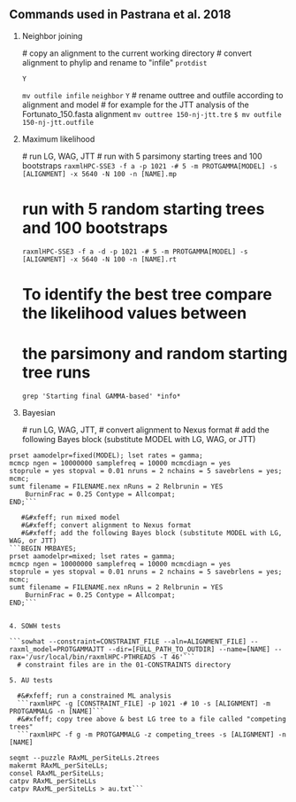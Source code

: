 ## Commands used in Pastrana et al. 2018

1. Neighbor joining

   #&#xfeff; copy an alignment to the current working directory 
   #&#xfeff; convert alignment to phylip and rename to "infile"
   ```protdist```
   ```P <enter> to change model (used JTT, PMB, PAM, and kimura)
   Y
   ```
   ```mv outfile infile```
   ```neighbor```
   ```Y```
   #&#xfeff; rename outtree and outfile according to alignment and model
   #&#xfeff; for example for the JTT analysis of the Fortunato_150.fasta alignment
   ```mv outtree 150-nj-jtt.tre```
   ```$ mv outfile 150-nj-jtt.outfile```

2. Maximum likelihood 

   #&#xfeff; run LG, WAG, JTT 
   #&#xfeff; run with 5 parsimony starting trees and 100 bootstraps
   ```raxmlHPC-SSE3 -f a -p 1021 -# 5 -m PROTGAMMA[MODEL] -s [ALIGNMENT] -x 5640 -N 100 -n [NAME].mp```
   # run with 5 random starting trees and 100 bootstraps
   ```raxmlHPC-SSE3 -f a -d -p 1021 -# 5 -m PROTGAMMA[MODEL] -s [ALIGNMENT] -x 5640 -N 100 -n [NAME].rt```
   # To identify the best tree compare the likelihood values between 
   # the parsimony and random starting tree runs
   ```grep 'Starting final GAMMA-based' *info*```

3. Bayesian 

   #&#xfeff; run LG, WAG, JTT, 
   #&#xfeff; convert alignment to Nexus format
   #&#xfeff; add the following Bayes block (substitute MODEL with LG, WAG, or JTT)
```BEGIN MRBAYES;
prset aamodelpr=fixed(MODEL); lset rates = gamma; 
mcmcp ngen = 10000000 samplefreq = 10000 mcmcdiagn = yes 
stoprule = yes stopval = 0.01 nruns = 2 nchains = 5 savebrlens = yes;
mcmc;
sumt filename = FILENAME.nex nRuns = 2 Relbrunin = YES 
    BurninFrac = 0.25 Contype = Allcompat;
END;``` 

   #&#xfeff; run mixed model
   #&#xfeff; convert alignment to Nexus format
   #&#xfeff; add the following Bayes block (substitute MODEL with LG, WAG, or JTT)
```BEGIN MRBAYES;
prset aamodelpr=mixed; lset rates = gamma; 
mcmcp ngen = 10000000 samplefreq = 10000 mcmcdiagn = yes 
stoprule = yes stopval = 0.01 nruns = 2 nchains = 5 savebrlens = yes;
mcmc;
sumt filename = FILENAME.nex nRuns = 2 Relbrunin = YES 
    BurninFrac = 0.25 Contype = Allcompat;
END;``` 


4. SOWH tests

```sowhat --constraint=CONSTRAINT_FILE --aln=ALIGNMENT_FILE] --raxml_model=PROTGAMMAJTT --dir=[FULL_PATH_TO_OUTDIR] --name=[NAME] --rax='/usr/local/bin/raxmlHPC-PTHREADS -T 46'```
  # constraint files are in the 01-CONSTRAINTS directory

5. AU tests

  #&#xfeff; run a constrained ML analysis
  ```raxmlHPC -g [CONSTRAINT_FILE] -p 1021 -# 10 -s [ALIGNMENT] -m PROTGAMMALG -n [NAME]```
  #&#xfeff; copy tree above & best LG tree to a file called "competing trees"
  ```raxmlHPC -f g -m PROTGAMMALG -z competing_trees -s [ALIGNMENT] -n [NAME]

seqmt --puzzle RAxML_perSiteLLs.2trees
makermt RAxML_perSiteLLs;
consel RAxML_perSiteLLs;
catpv RAxML_perSiteLLs
catpv RAxML_perSiteLLs > au.txt```


